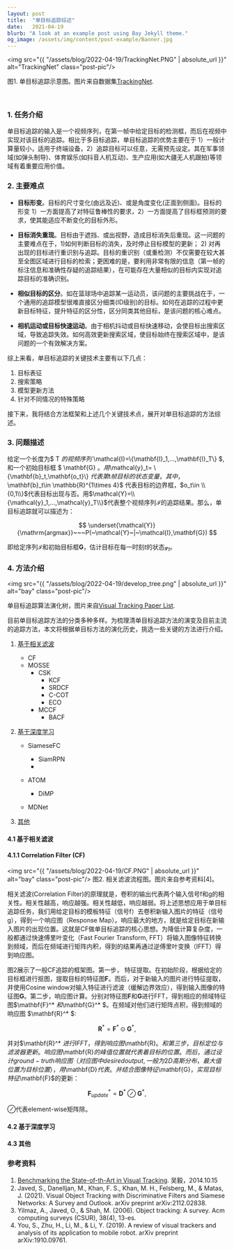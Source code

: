 ```yaml
---
layout: post
title:  "单目标追踪综述"
date:   2021-04-19
blurb: "A look at an example post using Bay Jekyll theme."
og_image: /assets/img/content/post-example/Banner.jpg
---
```


<img src="{{ "/assets/blog/2022-04-19/TrackingNet.PNG" | absolute_url }}" alt="TrackingNet" class="post-pic"/>

图1. 单目标追踪示意图。图片来自数据集[TrackingNet](https://tracking-net.org/).

<br />

### 1. 任务介绍

单目标追踪的输入是一个视频序列，在第一帧中给定目标的检测框，而后在视频中实现对该目标的追踪。相比于多目标追踪，单目标追踪的优势主要在于 1）一般计算量较小，适用于终端设备，2）追踪目标可以任意，无需预先设定。其在军事领域(如弹头制导)、体育娱乐(如抖音人机互动)、生产应用(如大疆无人机跟拍)等领域有着重要应用价值。

### 2. 主要难点

* **目标形变**。目标的尺寸变化(由远及近)、或是角度变化(正面到侧面)。目标的形变 1）一方面提高了对特征鲁棒性的要求，2）一方面提高了目标框预测的要求，使其能适应不断变化的目标外形。

* **目标消失重现**。目标由于遮挡、或出视野，造成目标消失后重现。这一问题的主要难点在于，1)如何判断目标的消失，及时停止目标模型的更新； 2) 对再出现的目标进行重识别与追踪。目标的重识别（或重检测）不仅需要在较大甚至全图区域进行目标的检索；更困难的是，要利用非常有限的信息（第一帧的标注信息和准确性存疑的追踪结果），在可能存在大量相似的目标内实现对追踪目标的准确识别。

* **相似目标的区分**。如在篮球场中追踪某一运动员，该问题的主要挑战在于，一个通用的追踪模型很难直接区分细类(ID级别)的目标。如何在追踪的过程中更新目标特征，提升特征的区分性，区分同类其他目标，是该问题的核心难点。

* **相机运动或目标快速运动**。由于相机抖动或目标快速移动，会使目标出搜索区域，导致追踪失效。如何高效更新搜索区域，使目标始终在搜索区域中，是该问题的一个有效解决方案。

综上来看，单目标追踪的关键技术主要有以下几点：

1. 目标表征
2. 搜索策略
3. 模型更新方法
4. 针对不同情况的特殊策略

接下来，我将结合方法框架和上述几个关键技术点，展开对单目标追踪的方法综述。

### 3. 问题描述

给定一个长度为$ T $的视频序列$ \mathcal{I}=\\{\mathbf{I}_1,...,\mathbf{I}_T\\} $, 和一个初始目标框 $ \mathbf{G} $。用$\mathcal{y}_t= \\{\mathbf{b}_t,\mathbf{o_t}\\} $代表第$t$帧目标的状态变量，其中，$\mathbf{b}_t\in \mathbb{R}^{1\times 4}$ 代表目标的边界框，$o_t\in \\{0,1\\}$代表目标出现与否。用$\mathcal{Y}=\\{\mathcal{y}_1,...,\mathcal{y}_T\\}$代表整个视频序列$\mathcal{I}$的追踪结果。那么，单目标追踪就可以描述为：

$$
\underset{\mathcal{Y}}{\mathrm{argmax}}~~~P(~\mathcal{Y}~|~\mathcal{I},\mathbf{G})
$$

即给定序列$\mathcal{I}$和初始目标框$\mathbf{G}$，估计目标在每一时刻$t$的状态$\mathcal{y}_t$。

### 4. 方法介绍
<img src="{{ "/assets/blog/2022-04-19/develop_tree.png" | absolute_url }}" alt="bay" class="post-pic"/>

单目标追踪算法演化树，图片来自[Visual Tracking Paper List](https://github.com/foolwood/benchmark_results#visual-tracking-paper-list).

目前单目标追踪方法的分类多种多样。为梳理清单目标追踪方法的演变及目前主流的追踪方法，本文将根据单目标方法的演化历史，挑选一些关键的方法进行介绍。


1. [基于相关滤波](#4.1-基于相关滤波)
    * CF
    * MOSSE
        * CSK
            * KCF
            * SRDCF
            * C-COT
            * ECO
        * MCCF
            * BACF
2. [基于深度学习](#4.2-基于深度学习)
    * SiameseFC
        * SiamRPN
        * 
    * ATOM
        * DiMP

    * MDNet

3. [其他](#4.3-其他)


#### 4.1 基于相关滤波

#### 4.1.1 Correlation Filter (CF)
<img src="{{ "/assets/blog/2022-04-19/CF.PNG" | absolute_url }}" alt="bay" class="post-pic"/>
图2. 相关滤波流程图。图片来自参考资料[4]。

相关滤波(Correlation Filter)的原理就是，卷积的输出代表两个输入信号f和g的相关性。相关性越高，响应越强。相关性越低，响应越弱。将上述思想应用于单目标追踪任务，我们用给定目标的模板特征（信号f）去卷积新输入图片的特征（信号g），得到一个响应图（Response Map）。响应最大的地方，就是给定目标在新输入图片的出现位置。这就是CF做单目标追踪的核心思想。为降低计算复杂度，一般都通过快速傅里叶变化（Fast Fourier Transform, FFT）将输入图像特征转换到频域，而后在频域进行矩阵内积，得到的结果再通过逆傅里叶变换（IFFT）得到响应图。

图2展示了一般CF追踪的框架图。第一步， 特征提取。在初始阶段，根据给定的目标框进行抠图，提取目标的特征图$\mathbf{F}$。而后，对于新输入的图片进行特征提取，并使用Cosine window对输入特征进行滤波（缓解边界效应），得到输入图像的特征图$\mathbf{G}$。第二步，响应图计算。分别对特征图$\mathbf{F}$和$\mathbf{G}$进行FFT，得到相应的频域特征图$\mathbf{F}^* $和$\mathbf{G}^* $。在频域对他们进行矩阵点积，得到频域的响应图 $\mathbf{R}^* $:

$$\mathbf{R}^*=\mathbf{F}^*\odot \mathbf{G}^*, $$

并对$\mathbf{R}^* $进行IFFT，得到响应图$\mathbf{R}$。 和第三步，目标定位与滤波器更新。响应图$\mathbf{R}$的峰值位置就代表着目标的位置。而后，通过设计ground-truth响应图（对应图中desired output,一般为2D高斯分布，最大值位置为目标位置），用$\mathbf{D}$代表。并结合图像特征$\mathbf{G}$，实现目标特征$\mathbf{F}$的更新：

$$\mathbf{F}^*_{update} =\mathbf{D}^*\oslash \mathbf{G}^*, $$

$\oslash$代表element-wise矩阵除。



#### 4.2 基于深度学习


#### 4.3 其他



### 参考资料

1. [Benchmarking the State-of-th-Art in Visual Tracking](file:///E:/Study/Mendeley/task/tracking/SOT/VALSE_tracking_yi-wu.pdf). 吴毅，2014.10.15 <br />
2. Javed, S., Danelljan, M., Khan, F. S., Khan, M. H., Felsberg, M., & Matas, J. (2021). Visual Object Tracking with Discriminative Filters and Siamese Networks: A Survey and Outlook. arXiv preprint arXiv:2112.02838. <br />
3. Yilmaz, A., Javed, O., & Shah, M. (2006). Object tracking: A survey. Acm computing surveys (CSUR), 38(4), 13-es. <br />
4. You, S., Zhu, H., Li, M., & Li, Y. (2019). A review of visual trackers and analysis of its application to mobile robot. arXiv preprint arXiv:1910.09761. <br />